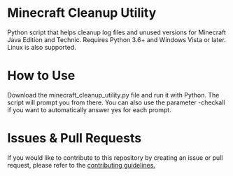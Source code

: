 # Minecraft Cleanup Utility
 Python script that helps cleanup log files and unused versions for Minecraft Java Edition and Technic. Requires Python 3.6+ and Windows Vista or later. Linux is also supported.

# How to Use
 Download the minecraft_cleanup_utility.py file and run it with Python. The script will prompt you from there. You can also use the parameter -checkall if you want to automatically answer yes for each prompt.

# Issues & Pull Requests
 If you would like to contribute to this repository by creating an issue or pull request, please refer to the [contributing guidelines.](https://lambdagaming.github.io/contributing.html)
